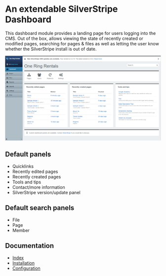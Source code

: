 # An extendable SilverStripe Dashboard

This dashboard module provides a landing page for users logging into the CMS. Out of the box, allows viewing the state of recently created or modified pages, searching for pages & files as well as letting the user know whether the SilverStripe install is out of date.

![Dashboard module screenshot](docs/en/_images/dashboard-module-screenshot.png)

## Default panels
* Quicklinks
* Recently edited pages
* Recently created pages
* Tools and tips
* Contact/more information
* SilverStripe version/update panel

## Default search panels
* File
* Page
* Member

## Documentation
* [Index](docs/en/index.md)
* [Installation](docs/en/index.md#installation-with-composer)
* [Configuration](docs/en/index.md#configuration)
